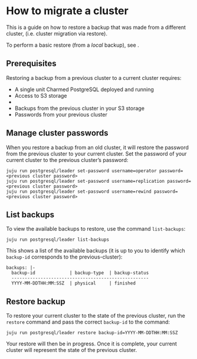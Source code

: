 # How to migrate a cluster

This is a guide on how to restore a backup that was made from a different cluster, (i.e. cluster migration via restore). 

To perform a basic restore (from a *local* backup), see [](/how-to-guides/back-up-and-restore/restore-a-backup).

## Prerequisites

Restoring a backup from a previous cluster to a current cluster requires:
- A single unit Charmed PostgreSQL deployed and running
- Access to S3 storage
- [](/how-to-guides/back-up-and-restore/configure-s3-aws)
- Backups from the previous cluster in your S3 storage
- Passwords from your previous cluster

## Manage cluster passwords

When you restore a backup from an old cluster, it will restore the password from the previous cluster to your current cluster. Set the password of your current cluster to the previous cluster’s password:

```text
juju run postgresql/leader set-password username=operator password=<previous cluster password> 
juju run postgresql/leader set-password username=replication password=<previous cluster password> 
juju run postgresql/leader set-password username=rewind password=<previous cluster password> 
```

## List backups

To view the available backups to restore, use the command `list-backups`:

```text
juju run postgresql/leader list-backups 
```

This shows a list of the available backups (it is up to you to identify which `backup-id` corresponds to the previous-cluster):
```text
backups: |-
  backup-id             | backup-type  | backup-status
  ----------------------------------------------------
  YYYY-MM-DDTHH:MM:SSZ  | physical     | finished
```

## Restore backup
To restore your current cluster to the state of the previous cluster, run the `restore` command and pass the correct `backup-id` to the command:

 ```text
juju run postgresql/leader restore backup-id=YYYY-MM-DDTHH:MM:SSZ 
```

Your restore will then be in progress. Once it is complete, your current cluster will represent the state of the previous cluster.
